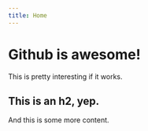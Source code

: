 ```yaml
---
title: Home
---
```


# Github is awesome!

This is pretty interesting if it works.

## This is an h2, yep.

And this is some more content.
